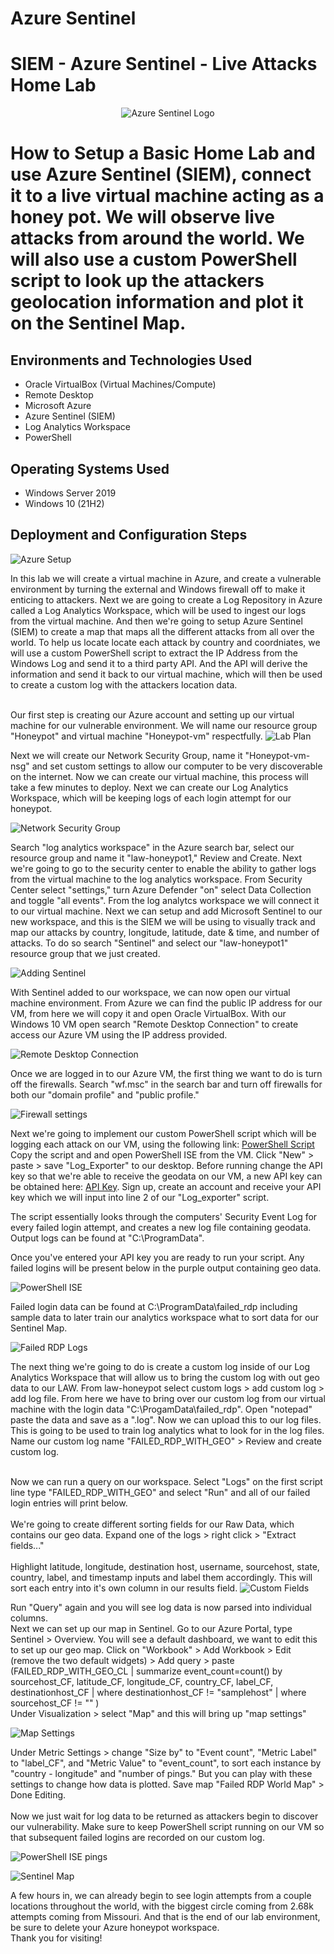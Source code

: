 # Azure Sentinel
<h1> SIEM - Azure Sentinel - Live Attacks Home Lab</h1>
<p align="center">
<img src="https://i.imgur.com/NRfvbrz.png" alt="Azure Sentinel Logo"/>
</p>

<h1>How to Setup a Basic Home Lab and use Azure Sentinel (SIEM), connect it to a live virtual machine acting as a honey pot. We will observe live attacks from around the world. We will also use a custom PowerShell script to look up the attackers geolocation information and plot it on the Sentinel Map.</h1>

<h2>Environments and Technologies Used</h2>

- Oracle VirtualBox (Virtual Machines/Compute)
- Remote Desktop
- Microsoft Azure
- Azure Sentinel (SIEM)
- Log Analytics Workspace
- PowerShell

<h2>Operating Systems Used </h2>

- Windows Server 2019
- Windows 10 (21H2)

<h2>Deployment and Configuration Steps</h2>

<img src="https://i.imgur.com/wk2mBsL.jpg" alt="Azure Setup"/>
<p>
In this lab we will create a virtual machine in Azure, and create a vulnerable environment by turning the external and Windows firewall off to make it enticing to attackers. Next we are going to create a Log Repository in Azure called a Log Analytics Workspace, which will be used to ingest our logs from the virtual machine. And then we're going to setup Azure Sentinel (SIEM) to create a map that maps all the different attacks from all over the world. To help us locate locate each attack by country and coordniates, we will use a custom PowerShell script to extract the IP Address from the Windows Log and send it to a third party API. And the API will derive the information and send it back to our virtual machine, which will then be used to create a custom log with the attackers location data.
</p>
<br />
  Our first step is creating our Azure account and setting up our virtual machine for our vulnerable environment. We will name our resource group "Honeypot" and virtual machine "Honeypot-vm" respectfully.
  <img src="https://i.imgur.com/7Dtl9jQ.png" alt="Lab Plan"/>
  
  Next we will create our Network Security Group, name it "Honeypot-vm-nsg" and set custom settings to allow our computer to be very discoverable on the internet. Now we can create our virtual machine, this process will take a few minutes to deploy. Next we can create our Log Analytics Workspace, which will be keeping logs of each login attempt for our honeypot.
  
  <img src="https://i.imgur.com/s3cOZM0.png" alt="Network Security Group"/>
  
  Search "log analytics workspace" in the Azure search bar, select our resource group and name it "law-honeypot1," Review and Create. Next we're going to go to the security center to enable the ability to gather logs from the virtual machine to the log analytics workspace. From Security Center select "settings," turn Azure Defender "on" select Data Collection and toggle "all events". From the log analytcs workspace we will connect it to our virtual machine.
  Next we can setup and add Microsoft Sentinel to our new workspace, and this is the SIEM we will be using to visually track and map our attacks by country, longitude, latitude, date & time, and number of attacks. To do so search "Sentinel" and select our "law-honeypot1" resource group that we just created.
  
 <img src="https://i.imgur.com/azR6cxG.png" alt="Adding Sentinel"/>
 
 With Sentinel added to our workspace, we can now open our virtual machine environment. From Azure we can find the public IP address for our VM, from here we will copy it and open Oracle VirtualBox. With our Windows 10 VM open search "Remote Desktop Connection" to create access our Azure VM using the IP address provided.
 
 <img src="https://i.imgur.com/4qCnbuf.png" alt="Remote Desktop Connection"/>
 
 Once we are logged in to our Azure VM, the first thing we want to do is turn off the firewalls. Search "wf.msc" in the search bar and turn off firewalls for both our "domain profile" and "public profile."

<img src="https://i.imgur.com/10msmyU.png" alt="Firewall settings"/>

Next we're going to implement our custom PowerShell script which will be logging each attack on our VM, using the following link:
<a href="https://github.com/joshmadakor1/Sentinel-Lab/blob/main/Custom_Security_Log_Exporter.ps1">PowerShell Script</a>
Copy the script and and open PowerShell ISE from the VM. Click "New" > paste > save "Log_Exporter" to our desktop. Before running change the API key so that we're able to receive the geodata on our VM, a new API key can be obtained here: <a href="https://ipgeolocation.io">API Key</a>. Sign up, create an account and receive your API key which we will input into line 2 of our "Log_exporter" script.

The script essentially looks through the computers' Security Event Log for every failed login attempt, and creates a new log file containing geodata. Output logs can be found at "C:\ProgramData\".

Once you've entered your API key you are ready to run your script. Any failed logins will be present below in the purple output containing geo data.

<img src="https://i.imgur.com/6LXu1Qs.png" alt="PowerShell ISE"/>

Failed login data can be found at C:\ProgramData\failed_rdp including sample data to later train our analytics workspace what to sort data for our Sentinel Map.

<img src="https://i.imgur.com/IYSTSLC.png" alt="Failed RDP Logs"/>

The next thing we're going to do is create a custom log inside of our Log Analytics Workspace that will allow us to bring the custom log with out geo data to our LAW. From law-honeypot select custom logs > add custom log > add log file. From here we have to bring over our custom log from our virtual machine with the login data "C:\ProgamData\failed_rdp". Open "notepad" paste the data and save as a ".log". Now we can upload this to our log files. This is going to be used to train log analytics what to look for in the log files. Name our custom log name "FAILED_RDP_WITH_GEO" > Review and create custom log.

<br />
Now we can run a query on our workspace. Select "Logs" on the first script line type "FAILED_RDP_WITH_GEO" and select "Run" and all of our failed login entries will print below.

<br />
<br />
We're going to create different sorting fields for our Raw Data, which contains our geo data.
Expand one of the logs > right click > "Extract fields..."

<br />
<br />
Highlight latitude, longitude, destination host, username, sourcehost, state, country, label, and timestamp inputs and label them accordingly. This will sort each entry into it's own column in our results field.

<img src="https://i.imgur.com/du1XPbP.png?2" alt="Custom Fields"/>

Run "Query" again and you will see log data is now parsed into individual columns. 
<br />
Next we can set up our map in Sentinel. Go to our Azure Portal, type Sentinel > Overview. You will see a default dashboard, we want to edit this to set up our geo map. Click on "Workbook" > Add Workbook > Edit (remove the two default widgets) > Add query > paste (FAILED_RDP_WITH_GEO_CL | summarize event_count=count() by sourcehost_CF, latitude_CF, longitude_CF, country_CF, label_CF, destinationhost_CF | where destinationhost_CF != "samplehost" | where sourcehost_CF != "" )
<br />
Under Visualization > select "Map" and this will bring up "map settings"
<p>
<img src="https://i.imgur.com/FQAOcI6.png?2" alt="Map Settings"/>
  </p>
Under Metric Settings > change "Size by" to "Event count", "Metric Label" to "label_CF", and "Metric Value" to "event_count", to sort each instance by "country - longitude" and "number of pings." But you can play with these settings to change how data is plotted. Save map "Failed RDP World Map" > Done Editing.

<br />
<br />
Now we just wait for log data to be returned as attackers begin to discover our vulnerability. Make sure to keep PowerShell script running on our VM so that subsequent failed logins are recorded on our custom log.

<p>
  <img src="https://i.imgur.com/qMNMOVQ.png?1" alt="PowerShell ISE pings"/>
  </p>
  
<p>
  <img src="https://i.imgur.com/hfZkXp6.png?3" alt="Sentinel Map"/>
  </p>
  
 A few hours in, we can already begin to see login attempts from a couple locations throughout the world, with the biggest circle coming from 2.68k attempts coming from Missouri. And that is the end of our lab environment, be sure to delete your Azure honeypot workspace. 
 <br />
 Thank you for visiting!

